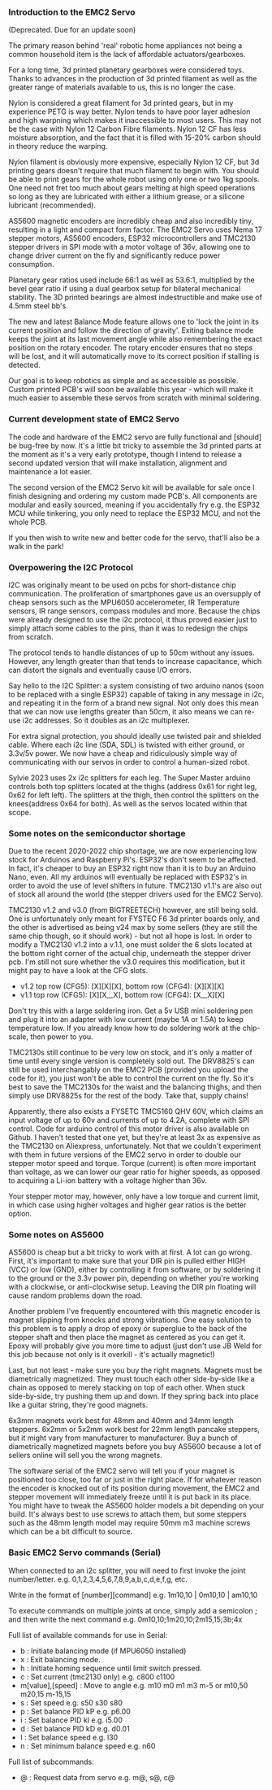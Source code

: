 ### Introduction to the EMC2 Servo

(Deprecated. Due for an update soon)

The primary reason behind 'real' robotic home appliances not being a common household item is the lack of affordable actuators/gearboxes.

For a long time, 3d printed planetary gearboxes were considered toys. Thanks to advances in the production of 3d printed filament as well as the greater range of materials available to us, this is no longer the case.

Nylon is considered a great filament for 3d printed gears, but in my experience PETG is way better. Nylon tends to have poor layer adhesion and high warpning which makes it inaccessible to most users.
This may not be the case with Nylon 12 Carbon Fibre filaments. Nylon 12 CF has less moisture absorption, and the fact that it is filled with 15-20% carbon should in theory reduce the warping.

Nylon filament is obviously more expensive, especially Nylon 12 CF, but 3d printing gears doesn't require that much filament to begin with. You should be able to print gears for the whole robot using only one or two 1kg spools. One need not fret too much about gears melting at high speed operations so long as they are lubricated with either a lithium grease, or a silicone lubricant (recommended).

AS5600 magnetic encoders are incredibly cheap and also incredibly tiny, resulting in a light and compact form factor. The EMC2 Servo uses Nema 17 stepper motors, AS5600 encoders, ESP32 microcontrollers and TMC2130 stepper drivers in SPI mode with a motor voltage of 36v, allowing one to change driver current on the fly and significantly reduce power consumption.

Planetary gear ratios used include 66:1 as well as 53.6:1, multiplied by the bevel gear ratio if using a dual gearbox setup for bilateral mechanical stability. The 3D printed bearings are almost indestructible and make use of 4.5mm steel bb's.

The new and latest Balance Mode feature allows one to 'lock the joint in its current position and follow the direction of gravity'. Exiting balance mode keeps the joint at its last movement angle while also remembering the exact position on the rotary encoder. The rotary encoder ensures that no steps will be lost, and it will automatically move to its correct position if stalling is detected.

Our goal is to keep robotics as simple and as accessible as possible. Custom printed PCB's will soon be available this year - which will make it much easier to assemble these servos from scratch with minimal soldering.

### Current development state of EMC2 Servo

The code and hardware of the EMC2 servo are fully functional and [should] be bug-free by now. It's a little bit tricky to assemble the 3d printed parts at the moment as it's a very early prototype, though I intend to release a second updated version that will make installation, alignment and maintenance a lot easier.

The second version of the EMC2 Servo kit will be available for sale once I finish designing and ordering my custom made PCB's. All components are modular and easily sourced, meaning if you accidentally fry e.g. the ESP32 MCU while tinkering, you only need to replace the ESP32 MCU, and not the whole PCB.

If you then wish to write new and better code for the servo, that'll also be a walk in the park!

### Overpowering the I2C Protocol

I2C was originally meant to be used on pcbs for short-distance chip communication. The proliferation of smartphones gave us an oversupply of cheap sensors such as the MPU6050 accelerometer, IR Temperature sensors, IR range sensors, compass modules and more. Because the chips were already designed to use the i2c protocol, it thus proved easier just to simply attach some cables to the pins, than it was to redesign the chips from scratch.

The protocol tends to handle distances of up to 50cm without any issues. However, any length greater than that tends to increase capacitance, which can distort the signals and eventually cause I/O errors. 

Say hello to the I2C Splitter: a system consisting of two arduino nanos (soon to be replaced with a single ESP32) capable of taking in any message in i2c, and repeating it in the form of a brand new signal. Not only does this mean that we can now use lengths greater than 50cm, it also means we can re-use i2c addresses. So it doubles as an i2c multiplexer.

For extra signal protection, you should ideally use twisted pair and shielded cable. Where each i2c line (SDA, SDL) is twisted with either ground, or 3.3v/5v power. We now have a cheap and ridiculously simple way of communicating with our servos in order to control a human-sized robot.

Sylvie 2023 uses 2x i2c splitters for each leg. The Super Master arduino controls both top splitters located at the thighs (address 0x61 for right leg, 0x62 for left left). The splitters at the thigh, then control the splitters on the knees(address 0x64 for both). As well as the servos located within that scope.

### Some notes on the semiconductor shortage

Due to the recent 2020-2022 chip shortage, we are now experiencing low stock for Arduinos and Raspberry Pi's. ESP32's don't seem to be affected. In fact, it's cheaper to buy an ESP32 right now than it is to buy an Arduino Nano, even. All my arduinos will eventually be replaced with ESP32's in order to avoid the use of level shifters in future. TMC2130 v1.1's are also out of stock all around the world (the stepper drivers used for the EMC2 Servo). 

TMC2130 v1.2 and v3.0 (from BIGTREETECH) however, are still being sold. One is unfortunately only meant for FYSTEC F6 3d printer boards only, and the other is advertised as being v24 max by some sellers (they are still the same chip though, so it should work) - but not all hope is lost. In order to modify a TMC2130 v1.2 into a v.1.1, one must solder the 6 slots located at the bottom right corner of the actual chip, underneath the stepper driver pcb. I'm still not sure whether the v3.0 requires this modification, but it might pay to have a look at the CFG slots. 

- v1.2 top row (CFG5): [X][X][X], bottom row (CFG4): [X][X][X]
- v1.1 top row (CFG5): [X][X__X], bottom row (CFG4): [X__X][X]   

Don't try this with a large soldering iron. Get a 5v USB mini soldering pen and plug it into an adapter with low current (maybe 1A or 1.5A) to keep temperature low. If you already know how to do soldering work at the chip-scale, then power to you.

TMC2130s still continue to be very low on stock, and it's only a matter of time until every single version is completely sold out. The DRV8825's can still be used interchangably on the EMC2 PCB (provided you upload the code for it), you just won't be able to control the current on the fly. So it's best to save the TMC2130s for the waist and the balancing thighs, and then simply use DRV8825s for the rest of the body. Take that, supply chains!   

Apparently, there also exists a FYSETC TMC5160 QHV 60V, which claims an input voltage of up to 60v and currents of up to 4.2A, complete with SPI control. Code for arduino control of this motor driver is also available on Github. I haven't tested that one yet, but they're at least 3x as expensive as the TMC2130 on Aliexpress, unfortunately. Not that we couldn't experiment with them in future versions of the EMC2 servo in order to double our stepper motor speed and torque. Torque (current) is often more important than voltage, as we can lower our gear ratio for higher speeds, as opposed to acquiring a Li-ion battery with a voltage higher than 36v. 

Your stepper motor may, however, only have a low torque and current limit, in which case using higher voltages and higher gear ratios is the better option.

### Some notes on AS5600

AS5600 is cheap but a bit tricky to work with at first. A lot can go wrong. First, it's important to make sure that your DIR pin is pulled either HIGH (VCC) or low (GND), either by controlling it from software, or by soldering it to the ground or the 3.3v power pin, depending on whether you're working with a clockwise, or anti-clockwise setup. Leaving the DIR pin floating will cause random problems down the road.

Another problem I've frequently encountered with this magnetic encoder is magnet slipping from knocks and strong vibrations. One easy solution to this problem is to apply a drop of epoxy or superglue to the back of the stepper shaft and then place the magnet as centered as you can get it. Epoxy will probably give you more time to adjust (just don't use JB Weld for this job because not only is it overkill - it's actually magnetic!)

Last, but not least - make sure you buy the right magnets. Magnets must be diametrically magnetized. They must touch each other side-by-side like a chain as opposed to merely stacking on top of each other. When stuck side-by-side, try pushing them up and down. If they spring back into place like a guitar string, they're good magnets.

6x3mm magnets work best for 48mm and 40mm and 34mm length steppers. 6x2mm or 5x2mm work best for 22mm length pancake steppers, but it might vary from manufacturer to manufacturer. Buy a bunch of diametrically magnetized magnets before you buy AS5600 because a lot of sellers online will sell you the wrong magnets.

The software serial of the EMC2 servo will tell you if your magnet is positioned too close, too far or just in the right place. If for whatever reason the encoder is knocked out of its position during movement, the EMC2 and stepper movement will immediately freeze until it is put back in its place. You might have to tweak the AS5600 holder models a bit depending on your build. It's always best to use screws to attach them, but some steppers such as the 48mm length model may require 50mm m3 machine screws which can be a bit difficult to source.

### Basic EMC2 Servo commands (Serial)

When connected to an i2c splitter, you will need to first invoke the joint number/letter. e.g. 0,1,2,3,4,5,6,7,8,9,a,b,c,d,e,f,g, etc.

Write in the format of [number][command] e.g. 1m10,10 | 0m10,10 | am10,10

To execute commands on multiple joints at once, simply add a semicolon ; and then write the next command e.g. 0m10,10;1m20,10;2m15,15;3b;4x

Full list of available commands for use in Serial:

- b : Initiate balancing mode (if MPU6050 installed)
- x : Exit balancing mode.
- h : Initiate homing sequence until limit switch pressed.
- c : Set current (tmc2130 only) e.g. c800 c1100
- m[value],[speed] : Move to angle e.g. m10 m0 m1 m3 m-5 or m10,50 m20,15 m-15,15
- s : Set speed e.g. s50 s30 s80
- p : Set balance PID kP e.g. p6.00
- i : Set balance PID kI e.g. i5.00
- d : Set balance PID kD e.g. d0.01
- l : Set balance speed e.g. l30
- n : Set minimum balance speed e.g. n60

Full list of subcommands:

- @ : Request data from servo e.g. m@, s@, c@
